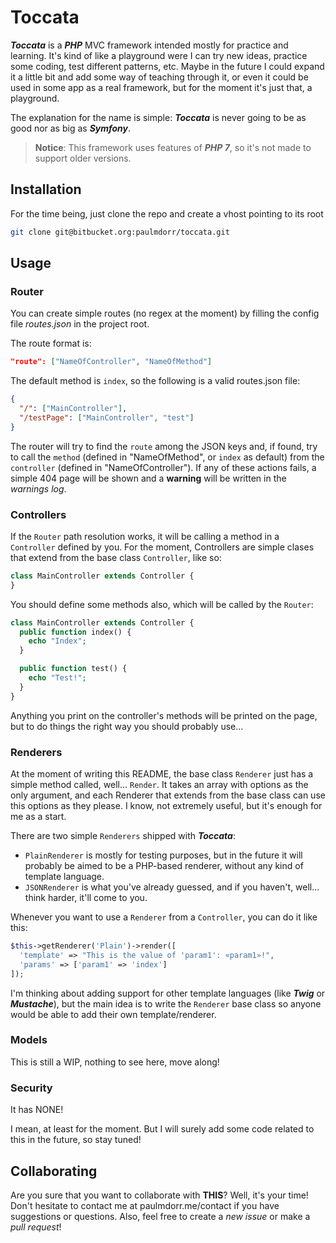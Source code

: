# Toccata

**_Toccata_** is a **_PHP_** MVC framework intended mostly for practice and learning. It's kind of like a playground were I can try new ideas, practice some coding, test different patterns, etc. Maybe in the future I could expand it a little bit and add some way of teaching through it, or even it could be used in some app as a real framework, but for the moment it's just that, a playground.

The explanation for the name is simple: **_Toccata_** is never going to be as good nor as big as **_Symfony_**.


> **Notice**: This framework uses features of **_PHP 7_**, so it's not made to support older versions.

## Installation

For the time being, just clone the repo and create a vhost pointing to its root

```bash
git clone git@bitbucket.org:paulmdorr/toccata.git
```

## Usage

### Router

You can create simple routes (no regex at the moment) by filling the config file _routes.json_ in the project root.

The route format is:

```JSON
"route": ["NameOfController", "NameOfMethod"]
```

The default method is `index`, so the following is a valid routes.json file:

```JSON
{
  "/": ["MainController"],
  "/testPage": ["MainController", "test"]
}
```

The router will try to find the `route` among the JSON keys and, if found, try to call the `method` (defined in "NameOfMethod", or `index` as default) from the `controller` (defined in "NameOfController"). If any of these actions fails, a simple 404 page will be shown and a **warning** will be written in the _warnings log_.

### Controllers

If the `Router` path resolution works, it will be calling a method in a `Controller` defined by you. For the moment, Controllers are simple clases that extend from the base class `Controller`, like so:

```PHP
class MainController extends Controller {
}
```

You should define some methods also, which will be called by the `Router`:

```PHP
class MainController extends Controller {
  public function index() {
    echo "Index";
  }

  public function test() {
    echo "Test!";
  }
}
```

Anything you print on the controller's methods will be printed on the page, but to do things the right way you should probably use...

### Renderers

At the moment of writing this README, the base class `Renderer` just has a simple method called, well... `Render`. It takes an array with options as the only argument, and each Renderer that extends from the base class can use this options as they please. I know, not extremely useful, but it's enough for me as a start.

There are two simple `Renderers` shipped with **_Toccata_**:
- `PlainRenderer` is mostly for testing purposes, but in the future it will probably be aimed to be a PHP-based renderer, without any kind of template language.
- `JSONRenderer` is what you've already guessed, and if you haven't, well... think harder, it'll come to you.

Whenever you want to use a `Renderer` from a `Controller`, you can do it like this:

```PHP
$this->getRenderer('Plain')->render([
  'template' => "This is the value of 'param1': «param1»!",
  'params' => ['param1' => 'index']
]);
```

I'm thinking about adding support for other template languages (like **_Twig_** or **_Mustache_**), but the main idea is to write the `Renderer` base class so anyone would be able to add their own template/renderer.

### Models

This is still a WIP, nothing to see here, move along!

### Security

It has NONE!

I mean, at least for the moment. But I will surely add some code related to this in the future, so stay tuned!

Collaborating
------

Are you sure that you want to collaborate with **THIS**? Well, it's your time! Don't hesitate to contact me at paulmdorr.me/contact if you have suggestions or questions. Also, feel free to create a _new issue_ or make a _pull request_!